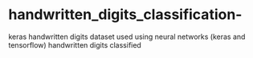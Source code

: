 # handwritten_digits_classification-
keras handwritten digits dataset used 
using neural networks (keras and tensorflow) handwritten digits classified
